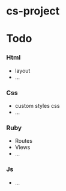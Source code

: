 # cs-project

# Todo

### Html
* layout
* ... 

### Css
* custom styles css
* ...

### Ruby
* Routes
* Views
* ...

### Js
* ...




